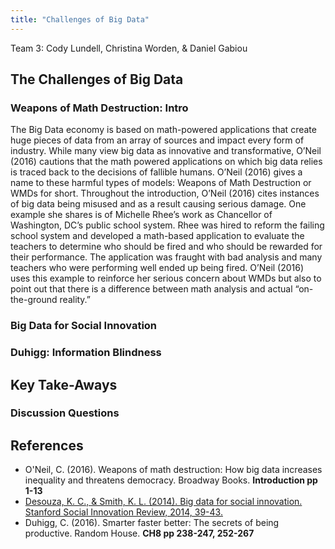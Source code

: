 ```yaml
---
title: "Challenges of Big Data"
---
```


Team 3: Cody Lundell, Christina Worden, & Daniel Gabiou

## The Challenges of Big Data 

### Weapons of Math Destruction: Intro
The Big Data economy is based on math-powered applications that create huge pieces of data from an array of sources and impact
every form of industry. While many view big data as innovative and transformative, O’Neil (2016) cautions that the math
powered applications on which big data relies is traced back to the decisions of fallible humans. O’Neil (2016) gives a name
to these harmful types of models: Weapons of Math Destruction or WMDs for short. Throughout the introduction, O’Neil (2016)
cites instances of big data being misused and as a result causing serious damage. One example she shares is of Michelle Rhee’s
work as Chancellor of Washington, DC’s public school system. Rhee was hired to reform the failing school system and developed
a math-based application to evaluate the teachers to determine who should be fired and who should be rewarded for their
performance. The application was fraught with bad analysis and many teachers who were performing well ended up being fired.
O’Neil (2016) uses this example to reinforce her serious concern about WMDs but also to point out that there is a difference
between math analysis and actual “on-the-ground reality.” 

### Big Data for Social Innovation

### Duhigg: Information Blindness



## Key Take-Aways

### Discussion Questions


## References


* O'Neil, C. (2016). Weapons of math destruction: How big data increases inequality and threatens democracy. Broadway Books. **Introduction pp 1-13**
* [Desouza, K. C., & Smith, K. L. (2014). Big data for social innovation. Stanford Social Innovation Review, 2014, 39-43.](https://ssir.org/articles/entry/big_data_for_social_innovation#)  
* Duhigg, C. (2016). Smarter faster better: The secrets of being productive. Random House. **CH8 pp 238-247, 252-267**   


